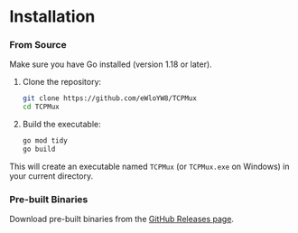 # Installation

### From Source

Make sure you have Go installed (version 1.18 or later).

1. Clone the repository:
    ```bash
    git clone https://github.com/eWloYW8/TCPMux
    cd TCPMux
    ```

2.  Build the executable:

    ```bash
    go mod tidy
    go build
    ```

This will create an executable named `TCPMux` (or `TCPMux.exe` on Windows) in your current directory.

### Pre-built Binaries

Download pre-built binaries from the [GitHub Releases page](https://github.com/eWloYW8/TCPMux/releases).